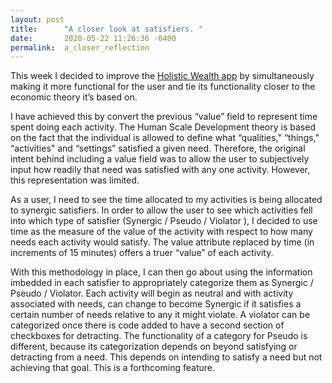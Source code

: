 ```yaml
---
layout: post
title:      "A closer look at satisfiers. "
date:       2020-05-22 11:26:36 -0400
permalink:  a_closer_reflection
---
```



This week I decided to improve the [Holistic Wealth app](https://ablakerose.github.io/what_do_wealth_and_poverty_really_mean) by simultaneously making it more functional for the user and tie its functionality closer to the economic theory it’s based on. 

I have achieved this by convert the previous “value” field to represent time spent doing each activity. The Human Scale Development theory is based on the fact that the individual is allowed to define what “qualities," “things," “activities" and “settings” satisfied a given need. Therefore, the original intent behind including a value field was to allow the user to subjectively input how readily that need was satisfied with any one activity. However, this representation was limited. 

As a user, I need to see the time allocated to my activities is being allocated to synergic satisfiers. In order to allow the user to see which activities fell into which type of satisfier (Synergic / Pseudo / Violator ), I decided to use time as the measure of the value of the activity with respect to how many needs each activity would satisfy. The value attribute replaced by time (in increments of 15 minutes) offers a truer “value” of each activity. 

With this methodology in place, I can then go about using the information imbedded in each satisfier to appropriately categorize them as Synergic / Pseudo / Violator.  Each activity will begin as neutral and with activity associated with needs, can change to become Synergic if it satisfies a certain number of needs relative to any it might violate. A violator can be categorized once there is code added to have a second section of checkboxes for detracting. The functionality of a category for Pseudo is different, because its categorization depends on beyond satisfying or detracting from a need. This depends on intending to satisfy a need but not achieving that goal. This is a forthcoming feature. 
